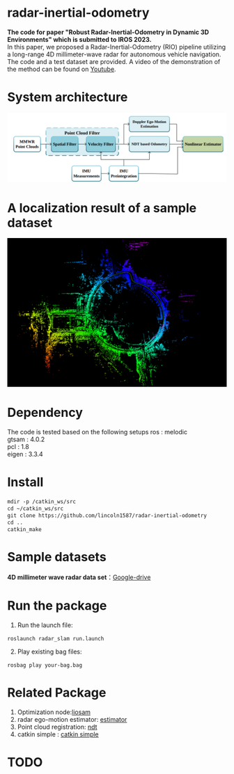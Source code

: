 # radar-inertial-odometry 
**The code for paper "Robust Radar-Inertial-Odometry in Dynamic 3D Environments" which is submitted to IROS 2023.**  
In this paper, we proposed a Radar-Inertial-Odometry (RIO) pipeline utilizing a long-range 4D millimeter-wave radar for autonomous vehicle navigation. 
The code and a test dataset are provided. A video of the demonstration of the method can be found on [Youtube](https://youtu.be/Bk2WCr_wWeI).
# System architecture
![frame](https://github.com/lincoln1587/radar-inertial-odometry/blob/master/radar_slam/doc/frame.png)

# A localization result of a sample dataset
![demo](https://github.com/lincoln1587/radar-inertial-odometry/blob/master/radar_slam/doc/lib.png)

# Dependency
The code is tested based on the following setups
ros : melodic  
gtsam : 4.0.2  
pcl : 1.8  
eigen : 3.3.4   

# Install
```
mdir -p /catkin_ws/src
cd ~/catkin_ws/src  
git clone https://github.com/lincoln1587/radar-inertial-odometry
cd ..  
catkin_make  
```
# Sample datasets
**4D millimeter wave radar data set**：[Google-drive](https://drive.google.com/file/d/13xzZ3uGyV6l2fjjCZix_S3XPCB6JCgLJ/view?usp=sharing)

# Run the package
1. Run the launch file:  
```
roslaunch radar_slam run.launch
```
2. Play existing bag files:  
```
rosbag play your-bag.bag
```

# Related Package
1. Optimization node:[liosam](https://github.com/TixiaoShan/LIO-SAM)
2. radar ego-motion estimator: [estimator](https://github.com/christopherdoer/rio)
3. Point cloud registration: [ndt](https://github.com/zju-sclab/NDT-library)  
4. catkin simple : [catkin simple](https://github.com/catkin/catkin_simple)

# TODO

